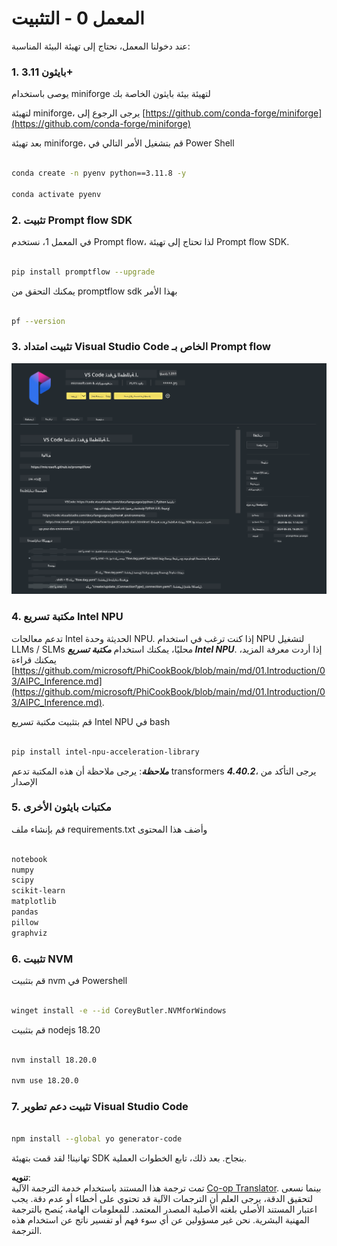 <!--
CO_OP_TRANSLATOR_METADATA:
{
  "original_hash": "a4ef39027902e82f2c33d568d2a2259a",
  "translation_date": "2025-05-07T10:56:36+00:00",
  "source_file": "md/02.Application/02.Code/Phi3/VSCodeExt/HOL/AIPC/01.Installations.md",
  "language_code": "ar"
}
-->
# **المعمل 0 - التثبيت**

عند دخولنا المعمل، نحتاج إلى تهيئة البيئة المناسبة:


### **1. بايثون 3.11+**

يوصى باستخدام miniforge لتهيئة بيئة بايثون الخاصة بك

لتهيئة miniforge، يرجى الرجوع إلى [https://github.com/conda-forge/miniforge](https://github.com/conda-forge/miniforge)

بعد تهيئة miniforge، قم بتشغيل الأمر التالي في Power Shell

```bash

conda create -n pyenv python==3.11.8 -y

conda activate pyenv

```


### **2. تثبيت Prompt flow SDK**

في المعمل 1، نستخدم Prompt flow، لذا تحتاج إلى تهيئة Prompt flow SDK.

```bash

pip install promptflow --upgrade

```

يمكنك التحقق من promptflow sdk بهذا الأمر


```bash

pf --version

```

### **3. تثبيت امتداد Visual Studio Code الخاص بـ Prompt flow**

![pf](../../../../../../../../../translated_images/pf_ext.8cf76b5846e9b8562b0dd276004237b3ff3797066b9f912d39c0ae6c88b35878.ar.png)


### **4. مكتبة تسريع Intel NPU**

تدعم معالجات Intel الحديثة وحدة NPU. إذا كنت ترغب في استخدام NPU لتشغيل LLMs / SLMs محليًا، يمكنك استخدام ***مكتبة تسريع Intel NPU***. إذا أردت معرفة المزيد، يمكنك قراءة [https://github.com/microsoft/PhiCookBook/blob/main/md/01.Introduction/03/AIPC_Inference.md](https://github.com/microsoft/PhiCookBook/blob/main/md/01.Introduction/03/AIPC_Inference.md).

قم بتثبيت مكتبة تسريع Intel NPU في bash


```bash

pip install intel-npu-acceleration-library

```

***ملاحظة***: يرجى ملاحظة أن هذه المكتبة تدعم transformers ***4.40.2***، يرجى التأكد من الإصدار


### **5. مكتبات بايثون الأخرى**


قم بإنشاء ملف requirements.txt وأضف هذا المحتوى

```txt

notebook
numpy 
scipy 
scikit-learn 
matplotlib 
pandas 
pillow 
graphviz

```


### **6. تثبيت NVM**

قم بتثبيت nvm في Powershell 


```bash

winget install -e --id CoreyButler.NVMforWindows

```

قم بتثبيت nodejs 18.20


```bash

nvm install 18.20.0

nvm use 18.20.0

```

### **7. تثبيت دعم تطوير Visual Studio Code**


```bash

npm install --global yo generator-code

```

تهانينا! لقد قمت بتهيئة SDK بنجاح. بعد ذلك، تابع الخطوات العملية.

**تنويه**:  
تمت ترجمة هذا المستند باستخدام خدمة الترجمة الآلية [Co-op Translator](https://github.com/Azure/co-op-translator). بينما نسعى لتحقيق الدقة، يرجى العلم أن الترجمات الآلية قد تحتوي على أخطاء أو عدم دقة. يجب اعتبار المستند الأصلي بلغته الأصلية المصدر المعتمد. للمعلومات الهامة، يُنصح بالترجمة المهنية البشرية. نحن غير مسؤولين عن أي سوء فهم أو تفسير ناتج عن استخدام هذه الترجمة.